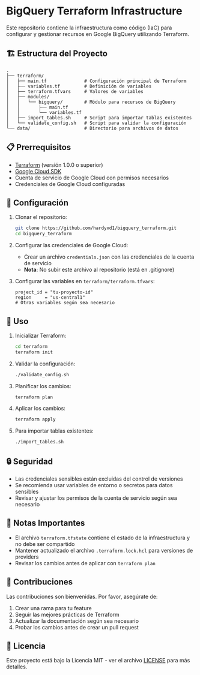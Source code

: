 # BigQuery Terraform Infrastructure

Este repositorio contiene la infraestructura como código (IaC) para configurar y gestionar recursos en Google BigQuery utilizando Terraform.

## 🏗️ Estructura del Proyecto

```
.
├── terraform/
│   ├── main.tf              # Configuración principal de Terraform
│   ├── variables.tf         # Definición de variables
│   ├── terraform.tfvars     # Valores de variables
│   ├── modules/
│   │   └── bigquery/        # Módulo para recursos de BigQuery
│   │       ├── main.tf
│   │       └── variables.tf
│   ├── import_tables.sh     # Script para importar tablas existentes
│   └── validate_config.sh   # Script para validar la configuración
└── data/                    # Directorio para archivos de datos
```

## 📋 Prerrequisitos

- [Terraform](https://www.terraform.io/downloads.html) (versión 1.0.0 o superior)
- [Google Cloud SDK](https://cloud.google.com/sdk/docs/install)
- Cuenta de servicio de Google Cloud con permisos necesarios
- Credenciales de Google Cloud configuradas

## 🔧 Configuración

1. Clonar el repositorio:
   ```bash
   git clone https://github.com/hardyxd1/bigquery_terraform.git
   cd bigquery_terraform
   ```

2. Configurar las credenciales de Google Cloud:
   - Crear un archivo `credentials.json` con las credenciales de la cuenta de servicio
   - **Nota**: No subir este archivo al repositorio (está en .gitignore)

3. Configurar las variables en `terraform/terraform.tfvars`:
   ```hcl
   project_id = "tu-proyecto-id"
   region     = "us-central1"
   # Otras variables según sea necesario
   ```

## 🚀 Uso

1. Inicializar Terraform:
   ```bash
   cd terraform
   terraform init
   ```

2. Validar la configuración:
   ```bash
   ./validate_config.sh
   ```

3. Planificar los cambios:
   ```bash
   terraform plan
   ```

4. Aplicar los cambios:
   ```bash
   terraform apply
   ```

5. Para importar tablas existentes:
   ```bash
   ./import_tables.sh
   ```

## 🔒 Seguridad

- Las credenciales sensibles están excluidas del control de versiones
- Se recomienda usar variables de entorno o secretos para datos sensibles
- Revisar y ajustar los permisos de la cuenta de servicio según sea necesario

## 📝 Notas Importantes

- El archivo `terraform.tfstate` contiene el estado de la infraestructura y no debe ser compartido
- Mantener actualizado el archivo `.terraform.lock.hcl` para versiones de providers
- Revisar los cambios antes de aplicar con `terraform plan`

## 🤝 Contribuciones

Las contribuciones son bienvenidas. Por favor, asegúrate de:
1. Crear una rama para tu feature
2. Seguir las mejores prácticas de Terraform
3. Actualizar la documentación según sea necesario
4. Probar los cambios antes de crear un pull request

## 📄 Licencia

Este proyecto está bajo la Licencia MIT - ver el archivo [LICENSE](LICENSE) para más detalles. 